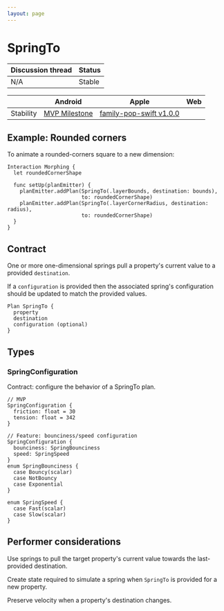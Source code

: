 ```yaml
---
layout: page
---
```


# SpringTo

| Discussion thread | Status |
|:------------------|:-------|
| N/A | Stable |


|  | Android | Apple | Web |
| --- | --- | --- | --- |
| Stability | [MVP Milestone](https://github.com/material-motion/material-motion-family-rebound-android/milestone/1) | [family-pop-swift v1.0.0](https://github.com/material-motion/material-motion-family-pop-swift/releases/tag/v1.0.0) | &nbsp; |

## Example: Rounded corners

To animate a rounded-corners square to a new dimension:

    Interaction Morphing {
      let roundedCornerShape
      
      func setUp(planEmitter) {
        planEmitter.addPlan(SpringTo(.layerBounds, destination: bounds),
                            to: roundedCornerShape)
        planEmitter.addPlan(SpringTo(.layerCornerRadius, destination: radius),
                            to: roundedCornerShape)
      }
    }

## Contract

One or more one-dimensional springs pull a property's current value to a provided `destination`.

If a `configuration` is provided then the associated spring's configuration should be updated to match the provided values.

    Plan SpringTo {
      property
      destination
      configuration (optional)
    }

## Types

### SpringConfiguration

Contract: configure the behavior of a SpringTo plan.

    // MVP
    SpringConfiguration {
      friction: float = 30
      tension: float = 342
    }
    
    // Feature: bounciness/speed configuration
    SpringConfiguration {
      bounciness: SpringBounciness
      speed: SpringSpeed
    }
    enum SpringBounciness {
      case Bouncy(scalar)
      case NotBouncy
      case Exponential
    }

    enum SpringSpeed {
      case Fast(scalar)
      case Slow(scalar)
    }

## Performer considerations

Use springs to pull the target property's current value towards the last-provided destination.

Create state required to simulate a spring when `SpringTo` is provided for a new property.

Preserve velocity when a property's destination changes.
